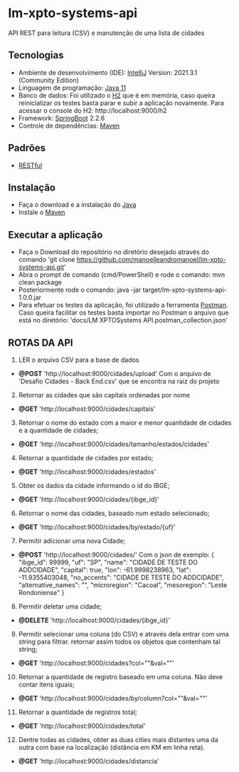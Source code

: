 # lm-xpto-systems-api
 API REST para leitura (CSV) e manutenção de uma lista de cidades 

## Tecnologias
- Ambiente de desenvolvimento (IDE): [IntelliJ](https://www.jetbrains.com/pt-br/idea/) Version: 2021.3.1 (Community Edition)
- Linguagem de programação: [Java 11](https://www.oracle.com/br/java/technologies/javase/jdk11-archive-downloads.html)
- Banco de dados: Foi utilizado o [H2](https://www.h2database.com/html/main.html) que é em memória, caso queira reinicializar os testes basta parar e subir a aplicação novamente. Para acessar o console do H2: http://localhost:9000/h2
- Framework: [SpringBoot](https://spring.io/projects/spring-boot) 2.2.6
- Controle de dependências: [Maven](https://maven.apache.org/)

## Padrões
- [RESTful](https://blog.caelum.com.br/rest-principios-e-boas-praticas/)

## Instalação
- Faça o download e a instalação do [Java](https://www.java.com/pt_BR/download/)
- Instale o [Maven](http://www.matera.com/blog/post/tutorial-instalacao-apache-maven-configuracao-eclipse)

## Executar a aplicação
- Faça o Download do repositório no diretório desejado através do comando 'git clone https://github.com/manoelleandromanoel/lm-xpto-systems-api.git'
- Abra o prompt de comando (cmd/PowerShell) e rode o comando: mvn clean package
- Posteriormente rode o comando: java -jar target/lm-xpto-systems-api-1.0.0.jar
- Para efetuar os testes da aplicação, foi utilizado a ferramenta [Postman](https://www.postman.com/). Caso queira facilitar os testes basta importar no Postman o arquivo que está no diretório: 'docs/LM XPTOSystems API.postman_collection.json'

## ROTAS DA API
1. LER o arquivo CSV para a base de dados
- **@POST** 'http://localhost:9000/cidades/upload'
Com o arquivo de 'Desafio Cidades - Back End.csv' que se encontra na raiz do projeto

2. Retornar as cidades que são capitais ordenadas por nome
- **@GET** 'http://localhost:9000/cidades/capitais'

3. Retornar o nome do estado com a maior e menor quantidade de cidades e a quantidade de cidades;
- **@GET** 'http://localhost:9000/cidades/tamanho/estados/cidades'

4. Retornar a quantidade de cidades por estado;
- **@GET** 'http://localhost:9000/cidades/estados'

5. Obter os dados da cidade informando o id do IBGE;
- **@GET** 'http://localhost:9000/cidades/{ibge_id}'

6. Retornar o nome das cidades, baseado num estado selecionado;
- **@GET** 'http://localhost:9000/cidades/by/estado/{uf}' 

7. Permitir adicionar uma nova Cidade;
- **@POST** 'http://localhost:9000/cidades/'
Com o json de exemplo: { "ibge_id": 99999, "uf": "SP", "name": "CIDADE DE TESTE DO ADDCIDADE", "capital": true, "lon": -61.9998238963, "lat": -11.9355403048, "no_accents": "CIDADE DE TESTE DO ADDCIDADE", "alternative_names": "", "microregion": "Cacoal", "mesoregion": "Leste Rondoniense" }
 
8. Permitir deletar uma cidade;
- **@DELETE** 'http://localhost:9000/cidades/{ibge_id}'

9. Permitir selecionar uma coluna (do CSV) e através dela entrar com uma string para filtrar. retornar assim todos os objetos que contenham tal string;
- **@GET** 'http://localhost:9000/cidades?col=""&val=""'

10. Retornar a quantidade de registro baseado em uma coluna. Não deve contar itens iguais;
- **@GET** 'http://localhost:9000/cidades/by/column?col=""&val=""'

11. Retornar a quantidade de registros total;
- **@GET** 'http://localhost:9000/cidades/total' 

12. Dentre todas as cidades, obter as duas cities mais distantes uma da outra com base na localização (distância em KM em linha reta).
- **@GET** 'http://localhost:9000/cidades/distancia' 